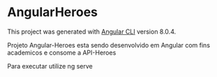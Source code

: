 # AngularHeroes

This project was generated with [Angular CLI](https://github.com/angular/angular-cli) version 8.0.4.

Projeto Angular-Heroes esta sendo desenvolvido em Angular com fins academicos e consome a API-Heroes

Para executar utilize ng serve
